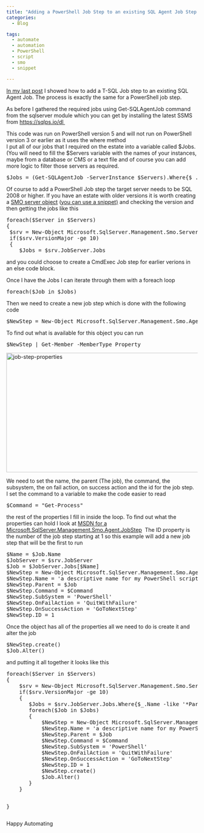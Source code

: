 ```yaml
---
title: "Adding a PowerShell Job Step to an existing SQL Agent Job Step with PowerShell"
categories:
  - Blog

tags:
  - automate
  - automation
  - PowerShell
  - script
  - smo
  - snippet

---
```

<P><A href="https://blog.robsewell.com/adding-a-t-sql-job-step-to-a-sql-agent-job-with-powershell/">In my last post</A> I showed how to add a T-SQL Job step to an existing SQL Agent Job. The process is exactly the same for a PowerShell job step.</P>
<P>As before I gathered the required jobs using Get-SQLAgentJob command from the sqlserver module which you can get by installing the latest SSMS from <A href="https://sqlps.io/dl" target=_blank>https://sqlps.io/dl&nbsp;</A></P>
<P>This code was run on PowerShell version 5 and will not run on PowerShell version 3 or earlier as it uses the where method<BR>I put all of our jobs that I required&nbsp;on the estate into a variable called $Jobs. (You will need to fill the $Servers variable with the names of your instances, maybe from a database or CMS or a text file and of course you can add more logic to filter those servers as required.</P><PRE class="lang:ps decode:true">$Jobs = (Get-SQLAgentJob -ServerInstance $Servers).Where{$_.Name -like '*PartOfNameOfJob*' -and $_.IsEnabled -eq $true}</PRE>
<P>Of course to add a PowerShell Job step the target server needs to be SQL 2008 or higher. If you have an estate with older versions it is worth creating a <A href="https://msdn.microsoft.com/en-us/library/microsoft.sqlserver.management.smo.server.aspx" target=_blank>SMO server object</A> (<A href="https://github.com/SQLDBAWithABeard/Functions/blob/master/Snippets%20List.ps1" target=_blank>you can use a snippet)</A> and checking the version and then getting the jobs like this</P><PRE class="lang:ps decode:true">foreach($Server in $Servers)
{
 $srv = New-Object Microsoft.SqlServer.Management.Smo.Server $Server
 if($srv.VersionMajor -ge 10)
 {
    $Jobs = $srv.JobServer.Jobs</PRE>
<P>and you could choose to create a CmdExec Job step for earlier verions in an else code block.</P>
<P>Once I have the Jobs I can iterate through them with a foreach loop</P><PRE class="lang:ps decode:true">foreach($Job in $Jobs)</PRE>
<P>Then we need to create a new job step which is done with the following code</P><PRE class="lang:ps decode:true">$NewStep = New-Object Microsoft.SqlServer.Management.Smo.Agent.JobStep </PRE>
<P>To find out what is available for this object you can run</P><PRE class="lang:ps decode:true">$NewStep | Get-Member -MemberType Property</PRE>
<P><IMG class="alignnone wp-image-3393" alt=job-step-properties src="https://blog.robsewell.com/assets/uploads/2017/02/job-step-properties.png?resize=630%2C315&amp;ssl=1" width=630 height=315 data-recalc-dims="1" loading="lazy" data-large-file="https://blog.robsewell.com/assets/uploads/2017/02/job-step-properties.png?fit=630%2C314&amp;ssl=1" data-medium-file="https://blog.robsewell.com/assets/uploads/2017/02/job-step-properties.png?fit=300%2C150&amp;ssl=1" data-image-description="" data-image-title="job-step-properties" data-image-meta='{"aperture":"0","credit":"","camera":"","caption":"","created_timestamp":"0","copyright":"","focal_length":"0","iso":"0","shutter_speed":"0","title":"","orientation":"0"}' data-comments-opened="1" data-orig-size="1492,744" data-orig-file="https://blog.robsewell.com/assets/uploads/2017/02/job-step-properties.png?fit=1492%2C744&amp;ssl=1" data-permalink="https://blog.robsewell.com/altering-a-job-step-on-hundreds-of-sql-servers-with-powershell/job-step-properties/#main" data-attachment-id="3393"></P>
<P>We need to set the name, the parent (The job), the command, the subsystem, the on fail action, on success action and the id for the job step.<BR>I set the command to a variable to make the code easier to read</P><PRE class="lang:ps decode:true">$Command = "Get-Process"</PRE>
<P>the rest of the properties I fill in inside the loop. To find out what the properties can hold I look at <A href="https://msdn.microsoft.com/en-us/library/microsoft.sqlserver.management.smo.agent.jobstep.aspx" target=_blank>MSDN for a Microsoft.SqlServer.Management.Smo.Agent.JobStep</A> &nbsp;The ID property is the number of the job step starting at 1 so this example will add a new job step that will be the first to run</P><PRE class="lang:ps decode:true">$Name = $Job.Name
$JobServer = $srv.JobServer
$Job = $JobServer.Jobs[$Name]
$NewStep = New-Object Microsoft.SqlServer.Management.Smo.Agent.JobStep
$NewStep.Name = 'a descriptive name for my PowerShell script'
$NewStep.Parent = $Job
$NewStep.Command = $Command
$NewStep.SubSystem = 'PowerShell'
$NewStep.OnFailAction = 'QuitWithFailure'
$NewStep.OnSuccessAction = 'GoToNextStep'
$NewStep.ID = 1</PRE>
<P>Once the object has all of the properties all we need to do is create it and alter the job</P><PRE class="lang:ps decode:true">$NewStep.create()
$Job.Alter() </PRE>
<P>and putting it all together it looks like this</P><PRE class="lang:ps decode:true">foreach($Server in $Servers)
{
    $srv = New-Object Microsoft.SqlServer.Management.Smo.Server $Server
    if($srv.VersionMajor -ge 10)
    {
       $Jobs = $srv.JobServer.Jobs.Where{$_.Name -like '*PartOfNameOfJob*' -and $_.IsEnabled -eq $true}
       foreach($Job in $Jobs)
       {
           $NewStep = New-Object Microsoft.SqlServer.Management.Smo.Agent.JobStep
           $NewStep.Name = 'a descriptive name for my PowerShell script'
           $NewStep.Parent = $Job
           $NewStep.Command = $Command
           $NewStep.SubSystem = 'PowerShell'
           $NewStep.OnFailAction = 'QuitWithFailure'
           $NewStep.OnSuccessAction = 'GoToNextStep'
           $NewStep.ID = 1
           $NewStep.create()
           $Job.Alter()
       }
    }

}</PRE>
<P>Happy Automating</P>

